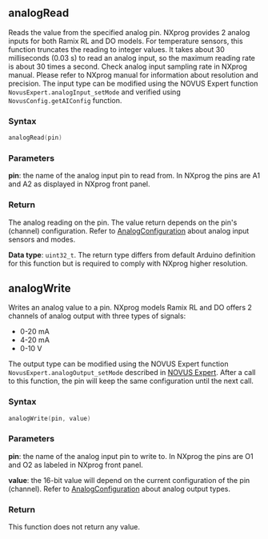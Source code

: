 ## analogRead
Reads the value from the specified analog pin. NXprog provides 2 analog inputs for both Ramix RL and DO models. 
For temperature sensors, this function truncates the reading to integer values. It takes about 30 milliseconds (0.03 s) to read an analog input, so the maximum reading rate is about 30 times a second. Check analog input sampling rate in NXprog manual. 
Please refer to NXprog manual for information about resolution and precision.
The input type can be modified using the NOVUS Expert function `NovusExpert.analogInput_setMode` and verified using `NovusConfig.getAIConfig` function.

### Syntax
```C
analogRead(pin)
```

### Parameters
**pin**: the name of the analog input pin to read from. In NXprog the pins are A1 and A2 as displayed in NXprog front panel.

### Return
The analog reading on the pin. The value return depends on the pin's (channel) configuration. Refer to [AnalogConfiguration](./AnalogConfiguration.md) about analog input sensors and modes.

**Data type**: `uint32_t`. The return type differs from default Arduino definition for this function but is required to comply with NXprog higher resolution.


## analogWrite
Writes an analog value to a pin. NXprog models Ramix RL and DO offers 2 channels of analog output with three types of signals:
- 0-20 mA 
- 4-20 mA
- 0-10 V

The output type can be modified using the NOVUS Expert function `NovusExpert.analogOutput_setMode` described in [NOVUS Expert](ExpertAnalogIO.md).
After a call to this function, the pin will keep the same configuration until the next call. 

### Syntax
```C
analogWrite(pin, value)
```

### Parameters
**pin**: the name of the analog input pin to write to. In NXprog the pins are O1 and O2 as labeled in NXprog front panel.

**value**: the 16-bit value will depend on the current configuration of the pin (channel). Refer to [AnalogConfiguration](./AnalogConfiguration.md) about analog output types.

### Return
This function does not return any value.
